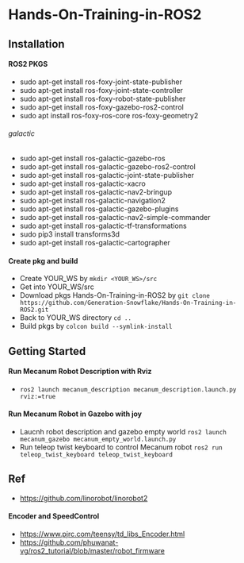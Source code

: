 # Hands-On-Training-in-ROS2

## Installation
#### ROS2 PKGS
- sudo apt-get install ros-foxy-joint-state-publisher
- sudo apt-get install ros-foxy-joint-state-controller
- sudo apt-get install ros-foxy-robot-state-publisher
- sudo apt-get install ros-foxy-gazebo-ros2-control
- sudo apt install ros-foxy-ros-core ros-foxy-geometry2
###### galactic
- sudo apt-get install ros-galactic-gazebo-ros
- sudo apt-get install ros-galactic-gazebo-ros2-control
- sudo apt-get install ros-galactic-joint-state-publisher
- sudo apt-get install ros-galactic-xacro
- sudo apt-get install ros-galactic-nav2-bringup
- sudo apt-get install ros-galactic-navigation2 
- sudo apt-get install ros-galactic-gazebo-plugins
- sudo apt-get install ros-galactic-nav2-simple-commander
- sudo apt-get install ros-galactic-tf-transformations 
- sudo pip3 install transforms3d
- sudo apt-get install ros-galactic-cartographer


#### Create pkg and build
- Create YOUR_WS by ``mkdir <YOUR_WS>/src``
- Get into YOUR_WS/src
- Download pkgs Hands-On-Training-in-ROS2 by ``git clone https://github.com/Generation-Snowflake/Hands-On-Training-in-ROS2.git``
- Back to YOUR_WS directory ``cd ..``
- Build pkgs by ``colcon build --symlink-install``
## Getting Started
#### Run Mecanum Robot Description with Rviz
- ``ros2 launch mecanum_description mecanum_description.launch.py rviz:=true``
#### Run Mecanum Robot in Gazebo with joy
- Laucnh robot description and gazebo empty world ``ros2 launch mecanum_gazebo mecanum_empty_world.launch.py``
- Run teleop twist keyboard to control Mecanum robot ``ros2 run teleop_twist_keyboard teleop_twist_keyboard``


## Ref
- https://github.com/linorobot/linorobot2
#### Encoder and SpeedControl
- https://www.pjrc.com/teensy/td_libs_Encoder.html
- https://github.com/phuwanat-vg/ros2_tutorial/blob/master/robot_firmware